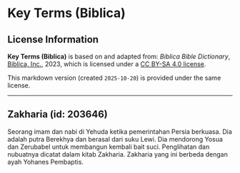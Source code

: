 # Key Terms (Biblica)

## License Information

**Key Terms (Biblica)** is based on and adapted from: _Biblica Bible Dictionary_, [Biblica, Inc.](https://www.biblica.com/), 2023, which is licensed under a [CC BY-SA 4.0 license](https://creativecommons.org/licenses/by-sa/4.0/legalcode.en).

This markdown version (created `2025-10-20`) is provided under the same license.



--------------------------------

## Zakharia (id: 203646)

Seorang imam dan nabi di Yehuda ketika pemerintahan Persia berkuasa. Dia adalah putra Berekhya dan berasal dari suku Lewi. Dia mendorong Yosua dan Zerubabel untuk membangun kembali bait suci. Penglihatan dan nubuatnya dicatat dalam kitab Zakharia. Zakharia yang ini berbeda dengan ayah Yohanes Pembaptis.


